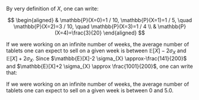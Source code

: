 
By very definition of $X$, one can write:

$$
\begin{aligned}
& \mathbb{P}(X=0)=1 / 10, \mathbb{P}(X=1)=1 / 5, \quad \mathbb{P}(X=2)=3 / 10, \quad \mathbb{P}(X=3)=1 / 4 \\
& \mathbb{P}(X=4)=\frac{3}{20}
\end{aligned}
$$

If we were working on an infinite number of weeks, the average number of tablets one can expect to sell on a given week is between $\mathbb{E}[X]-2 \sigma_{X}$ and $\mathbb{E}[X]+2 \sigma_{X}$. Since $\mathbb{E}[X]-2 \sigma_{X} \approx-\frac{141}{200}$ and $\mathbb{E}[X]+2 \sigma_{X} \approx \frac{1001}{200}$, one can write that:

If we were working on an infinite number of weeks, the average number of tablets one can expect to sell on a given week is between 0 and 5.0.
